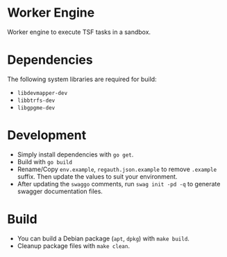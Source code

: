 # Worker Engine
Worker engine to execute TSF tasks in a sandbox.

# Dependencies

The following system libraries are required for build:
 * `libdevmapper-dev`
 * `libbtrfs-dev`
 * `libgpgme-dev`

# Development

 * Simply install dependencies with `go get`.
 * Build with `go build`
 * Rename/Copy `env.example`, `regauth.json.example` to remove `.example` suffix. Then update the values to suit your environment.
 * After updating the `swaggo` comments, run `swag init -pd -q` to generate swagger documentation files.

# Build

 * You can build a Debian package (`apt`, `dpkg`) with `make build`.
 * Cleanup package files with `make clean`.